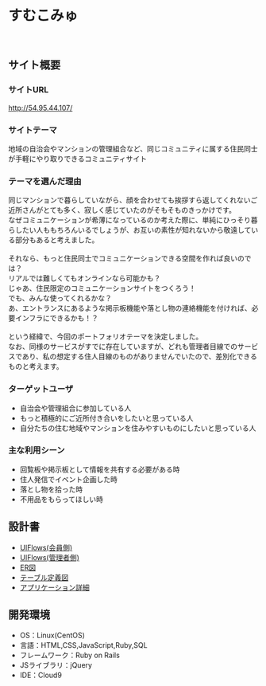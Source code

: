 # すむこみゅ
​
## サイト概要
### サイトURL
http://54.95.44.107/

### サイトテーマ
地域の自治会やマンションの管理組合など、同じコミュニティに属する住民同士が手軽にやり取りできるコミュニティサイト
​
### テーマを選んだ理由
同じマンションで暮らしていながら、顔を合わせても挨拶すら返してくれないご近所さんがとても多く、寂しく感じていたのがそもそものきっかけです。<br>
なぜコミュニケーションが希薄になっているのか考えた際に、単純にひっそり暮らしたい人ももちろんいるでしょうが、お互いの素性が知れないから敬遠している部分もあると考えました。<br>
<br>
それなら、もっと住民同士でコミュニケーションできる空間を作れば良いのでは？<br>
リアルでは難しくてもオンラインなら可能かも？<br>
じゃあ、住民限定のコミュニケーションサイトをつくろう！<br>
でも、みんな使ってくれるかな？<br>
あ、エントランスにあるような掲示板機能や落とし物の連絡機能を付ければ、必要インフラにできるかも！？<br>
<br>
という経緯で、今回のポートフォリオテーマを決定しました。<br>
なお、同様のサービスがすでに存在していますが、どれも管理者目線でのサービスであり、私の想定する住人目線のものがありませんでいたので、差別化できるものと考えます。
​
### ターゲットユーザ
- 自治会や管理組合に参加している人
- もっと積極的にご近所付き合いをしたいと思っている人
- 自分たちの住む地域やマンションを住みやすいものにしたいと思っている人
​
### 主な利用シーン
- 回覧板や掲示板として情報を共有する必要がある時
- 住人発信でイベント企画した時
- 落とし物を拾った時
- 不用品をもらってほしい時
​
## 設計書
- [UIFlows(会員側)](https://drive.google.com/open?id=10eH6mr6H2E_8CLAh1s5OBrq0PwI623W5&usp=drive_copy)<br>
- [UIFlows(管理者側)](https://drive.google.com/open?id=1FAPX8l87_KmWGmyyyU-NRI7pm26M-oqw&usp=drive_copy)<br>
- [ER図](https://drive.google.com/open?id=1lZx_jQUj3-OOjQPxxRtqhokbA4TxgXy4&usp=drive_copy)<br>
- [テーブル定義図](https://docs.google.com/spreadsheets/d/1JW-pdQx_lVtHHt6C_rwsXll3rNI_0wXy/edit#gid=22058163)
- [アプリケーション詳細](https://docs.google.com/spreadsheets/d/1E1s8JcwEfRgItM2AjXiQ6y3PKEaBap27/edit#gid=1238038031)
​
## 開発環境
- OS：Linux(CentOS)
- 言語：HTML,CSS,JavaScript,Ruby,SQL
- フレームワーク：Ruby on Rails
- JSライブラリ：jQuery
- IDE：Cloud9
